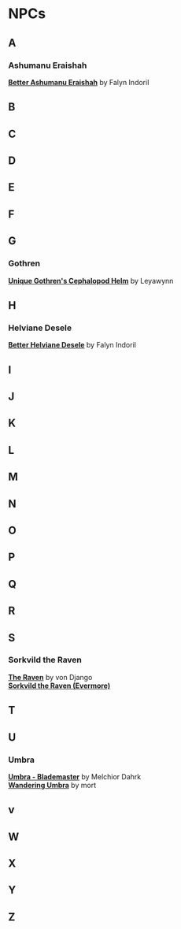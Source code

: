 # NPCs

## A 
### Ashumanu Eraishah
[**Better Ashumanu Eraishah**](https://www.nexusmods.com/morrowind/mods/44911/?) by Falyn Indoril  

## B

## C

## D

## E

## F

## G
### Gothren
[**Unique Gothren's Cephalopod Helm**](https://www.nexusmods.com/morrowind/mods/46534) by Leyawynn  

## H
### Helviane Desele
[**Better Helviane Desele**](https://www.nexusmods.com/morrowind/mods/44919/?) by Falyn Indoril  

## I

## J

## K

## L

## M

## N

## O

## P

## Q

## R

## S
### Sorkvild the Raven
[**The Raven**](https://www.nexusmods.com/morrowind/mods/21372) by von Django  
[**Sorkvild the Raven (Evermore)**](https://www.nexusmods.com/morrowind/mods/46320?)

## T

## U
### Umbra
[**Umbra - Blademaster**](https://www.nexusmods.com/morrowind/mods/43275) by Melchior Dahrk  
[**Wandering Umbra**](https://www.nexusmods.com/morrowind/mods/44913) by mort  

## v

## W

## X

## Y

## Z
